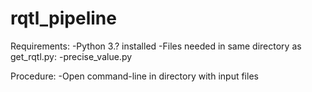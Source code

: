 # rqtl_pipeline

Requirements:
-Python 3.? installed
-Files needed in same directory as get_rqtl.py:
  -precise_value.py

Procedure:
-Open command-line in directory with input files
